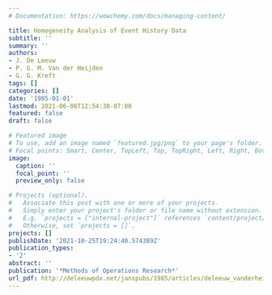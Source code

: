 ```yaml
---
# Documentation: https://wowchemy.com/docs/managing-content/

title: Homogeneity Analysis of Event History Data
subtitle: ''
summary: ''
authors:
- J. De Leeuw
- P. G. M. Van der Heijden
- G. G. Kreft
tags: []
categories: []
date: '1985-01-01'
lastmod: 2021-06-06T12:54:38-07:00
featured: false
draft: false

# Featured image
# To use, add an image named `featured.jpg/png` to your page's folder.
# Focal points: Smart, Center, TopLeft, Top, TopRight, Left, Right, BottomLeft, Bottom, BottomRight.
image:
  caption: ''
  focal_point: ''
  preview_only: false

# Projects (optional).
#   Associate this post with one or more of your projects.
#   Simply enter your project's folder or file name without extension.
#   E.g. `projects = ["internal-project"]` references `content/project/deep-learning/index.md`.
#   Otherwise, set `projects = []`.
projects: []
publishDate: '2021-10-25T19:24:40.574389Z'
publication_types:
- '2'
abstract: ''
publication: '*Methods of Operations Research*'
url_pdf: http://deleeuwpdx.net/janspubs/1985/articles/deleeuw_vanderheijden_kreft_A_85.pdf
---
```


